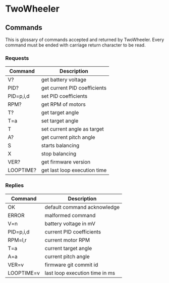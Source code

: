 # TwoWheeler

## Commands

This is glossary of commands accepted and returned by TwoWheeler.
Every command must be ended with carriage return character to be
read.


### Requests

|   Command   |          Description           |
| ----------- | ------------------------------ |
| V?          | get battery voltage            |
| PID?        | get current PID coefficients   |
| PID=p,i,d   | set PID coefficients           |
| RPM?        | get RPM of motors              |
| T?          | get target angle               |
| T=a         | set target angle               |
| T           | set current angle as target    |
| A?          | get current pitch angle        |
| S           | starts balancing               |
| X           | stop balancing                 |
| VER?        | get firmware version           |
| LOOPTIME?   | get last loop execution time   |


### Replies

|   Command   |          Description           |
| ----------- | ------------------------------ |
| OK          | default command acknowledge    |
| ERROR       | malformed command              |
| V=n         | battery voltage in mV          |
| PID=p,i,d   | current PID coefficients       |
| RPM=l,r     | current motor RPM              |
| T=a         | current target angle           |
| A=a         | current pitch angle            |
| VER=v       | firmware git commit id         |
| LOOPTIME=v  | last loop execution time in ms |
